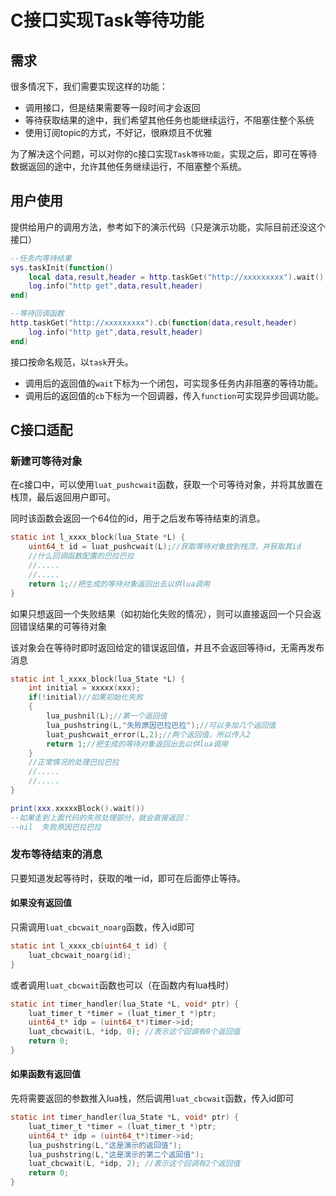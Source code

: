 # C接口实现Task等待功能

## 需求

很多情况下，我们需要实现这样的功能：

- 调用接口，但是结果需要等一段时间才会返回
- 等待获取结果的途中，我们希望其他任务也能继续运行，不阻塞住整个系统
- 使用订阅topic的方式，不好记，很麻烦且不优雅

为了解决这个问题，可以对你的c接口实现`Task等待功能`，实现之后，即可在等待数据返回的途中，允许其他任务继续运行，不阻塞整个系统。

## 用户使用

提供给用户的调用方法，参考如下的演示代码（只是演示功能，实际目前还没这个接口）

```lua
--任务内等待结果
sys.taskInit(function()
    local data,result,header = http.taskGet("http://xxxxxxxxx").wait()
    log.info("http get",data,result,header)
end)

--等待回调函数
http.taskGet("http://xxxxxxxxx").cb(function(data,result,header)
    log.info("http get",data,result,header)
end)
```

接口按命名规范，以`task`开头。

- 调用后的返回值的`wait`下标为一个闭包，可实现多任务内非阻塞的等待功能。
- 调用后的返回值的`cb`下标为一个回调器，传入`function`可实现异步回调功能。

## C接口适配

### 新建可等待对象

在c接口中，可以使用`luat_pushcwait`函数，获取一个可等待对象，并将其放置在栈顶，最后返回用户即可。

同时该函数会返回一个64位的id，用于之后发布等待结束的消息。

```c
static int l_xxxx_block(lua_State *L) {
    uint64_t id = luat_pushcwait(L);//获取等待对象放到栈顶，并获取其id
    //什么回调函数配置的巴拉巴拉
    //.....
    //.....
    return 1;//把生成的等待对象返回出去以供lua调用
}
```

如果只想返回一个失败结果（如初始化失败的情况），则可以直接返回一个只会返回错误结果的可等待对象

该对象会在等待时即时返回给定的错误返回值，并且不会返回等待id，无需再发布消息

```c
static int l_xxxx_block(lua_State *L) {
    int initial = xxxxx(xxx);
    if(!initial)//如果初始化失败
    {
        lua_pushnil(L);//第一个返回值
        lua_pushstring(L,"失败原因巴拉巴拉");//可以多加几个返回值
        luat_pushcwait_error(L,2);//两个返回值，所以传入2
        return 1;//把生成的等待对象返回出去以供lua调用
    }
    //正常情况的处理巴拉巴拉
    //.....
    //.....
}
```

```lua
print(xxx.xxxxxBlock().wait())
--如果走到上面代码的失败处理部分，就会直接返回：
--nil  失败原因巴拉巴拉
```

### 发布等待结束的消息

只要知道发起等待时，获取的唯一id，即可在后面停止等待。

#### 如果没有返回值

只需调用`luat_cbcwait_noarg`函数，传入id即可

```c
static int l_xxxx_cb(uint64_t id) {
    luat_cbcwait_noarg(id);
}
```

或者调用`luat_cbcwait`函数也可以（在函数内有lua栈时）

```c
static int timer_handler(lua_State *L, void* ptr) {
    luat_timer_t *timer = (luat_timer_t *)ptr;
    uint64_t* idp = (uint64_t*)timer->id;
    luat_cbcwait(L, *idp, 0); //表示这个回调有0个返回值
    return 0;
}
```

#### 如果函数有返回值

先将需要返回的参数推入lua栈，然后调用`luat_cbcwait`函数，传入id即可

```c
static int timer_handler(lua_State *L, void* ptr) {
    luat_timer_t *timer = (luat_timer_t *)ptr;
    uint64_t* idp = (uint64_t*)timer->id;
    lua_pushstring(L,"这是演示的返回值");
    lua_pushstring(L,"这是演示的第二个返回值");
    luat_cbcwait(L, *idp, 2); //表示这个回调有2个返回值
    return 0;
}
```
